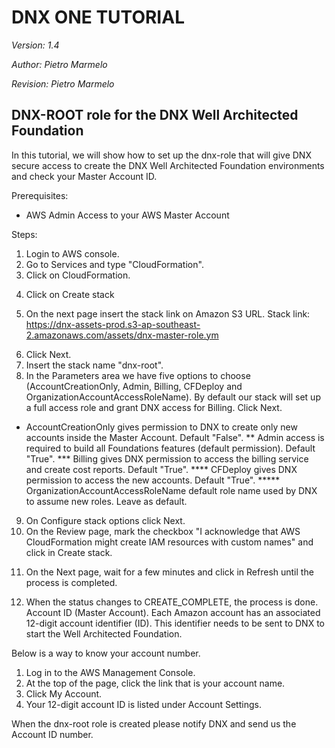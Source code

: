 # DNX ONE TUTORIAL #
_Version: 1.4_

_Author: Pietro Marmelo_

_Revision: Pietro Marmelo_

## DNX-ROOT role for the DNX Well Architected Foundation ##
In this tutorial, we will show how to set up the dnx-role that will give DNX secure access to create the DNX Well Architected Foundation environments and check your Master Account ID. 

Prerequisites: 
- AWS Admin Access to your AWS Master Account 

Steps: 
1. Login to AWS console. 
2. Go to Services and type "CloudFormation". 
3. Click on CloudFormation. 

<image1>

4. Click on Create stack

<image2>
  
5. On the next page insert the stack link on Amazon S3 URL. Stack link: 
https://dnx-assets-prod.s3-ap-southeast-2.amazonaws.com/assets/dnx-master-role.ym
  
<image3>
  
6. Click Next. 
7. Insert the stack name "dnx-root". 
8. In the Parameters area we have five options to choose (AccountCreationOnly, Admin, Billing, CFDeploy and OrganizationAccountAccessRoleName). By default our stack will set up a full access role and grant DNX access for Billing. Click Next. 

* AccountCreationOnly gives permission to DNX to create only new accounts inside the Master Account. Default "False". 
** Admin access is required to build all Foundations features (default permission). Default "True". 
*** Billing gives DNX permission to access the billing service and create cost reports. Default "True". 
**** CFDeploy gives DNX permission to access the new accounts. Default "True". 
***** OrganizationAccountAccessRoleName default role name used by DNX to assume new roles. Leave as default.

<image4>
  
9. On Configure stack options click Next. 
10. On the Review page, mark the checkbox "I acknowledge that AWS CloudFormation might create IAM resources with custom names" and click in Create stack. 

<image5>
  
11. On the Next page, wait for a few minutes and click in Refresh until the process is completed.

<image6>
  
12. When the status changes to CREATE_COMPLETE, the process is done. 
Account ID (Master Account). 
Each Amazon account has an associated 12-digit account identifier (ID). This identifier needs to be sent to DNX to start the Well Architected Foundation. 

Below is a way to know your account number. 
1. Log in to the AWS Management Console. 
2. At the top of the page, click the link that is your account name. 
3. Click My Account. 
4. Your 12-digit account ID is listed under Account Settings. 

When the dnx-root role is created please notify DNX and send us the Account ID number.
 
  



